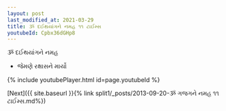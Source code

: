 ```yaml
---
layout: post
last_modified_at: 2021-03-29
title: ૐ દઈથયાંગને નમહ ૧૧ ટાઈમ્સ
youtubeId: Cpbx36dGHp8
---
```

 
 
 ૐ દઈથયાંગને નમહ  
 
 -  જેમણે રક્ષાસને માર્યો 
 
  
 
  
 
 
 
 
 
 


{% include youtubePlayer.html id=page.youtubeId %}
 
[Next]({{ site.baseurl }}{% link  split1/_posts/2013-09-20-ૐ ગજગને નમહ ૧૧ ટાઈમ્સ.md%})
 
